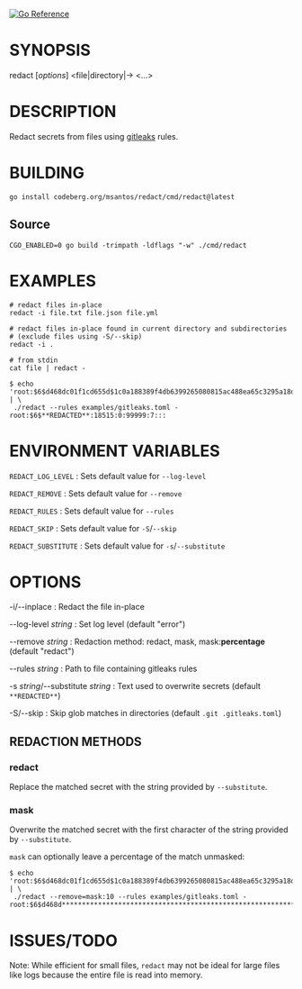 [![Go Reference](https://pkg.go.dev/badge/codeberg.org/msantos/redact.svg)](https://pkg.go.dev/codeberg.org/msantos/redact)

# SYNOPSIS

redact [*options*] <file|directory|-> <...>

# DESCRIPTION

Redact secrets from files using
[gitleaks](https://github.com/gitleaks/gitleaks) rules.

# BUILDING

```
go install codeberg.org/msantos/redact/cmd/redact@latest
```

## Source

```
CGO_ENABLED=0 go build -trimpath -ldflags "-w" ./cmd/redact
```

# EXAMPLES

```
# redact files in-place
redact -i file.txt file.json file.yml

# redact files in-place found in current directory and subdirectories
# (exclude files using -S/--skip)
redact -i .

# from stdin
cat file | redact -

$ echo 'root:$6$d468dc01f1cd655d$1c0a188389f4db6399265080815ac488ea65c3295a18d2d7da3ce5e8ef082362adeedec9b69.9704d4d188:18515:0:99999:7:::' | \
 ./redact --rules examples/gitleaks.toml -
root:$6$**REDACTED**:18515:0:99999:7:::
```

# ENVIRONMENT VARIABLES

`REDACT_LOG_LEVEL`
: Sets default value for `--log-level`

`REDACT_REMOVE`
: Sets default value for `--remove`

`REDACT_RULES`
: Sets default value for `--rules`

`REDACT_SKIP`
: Sets default value for `-S`/`--skip`

`REDACT_SUBSTITUTE`
: Sets default value for `-s`/`--substitute`

# OPTIONS

-i/--inplace
: Redact the file in-place

--log-level *string*
: Set log level (default "error")

--remove *string*
: Redaction method: redact, mask, mask:**percentage** (default "redact")

--rules *string*
: Path to file containing gitleaks rules

-s *string*/--substitute *string*
: Text used to overwrite secrets (default `**REDACTED**`)

-S/--skip
: Skip glob matches in directories (default `.git .gitleaks.toml`)

## REDACTION METHODS

### redact

Replace the matched secret with the string provided by `--substitute`.

### mask

Overwrite the matched secret with the first character of the string
provided by `--substitute`.

`mask` can optionally leave a percentage of the match unmasked:

```
$ echo 'root:$6$d468dc01f1cd655d$1c0a188389f4db6399265080815ac488ea65c3295a18d2d7da3ce5e8ef082362adeedec9b69.9704d4d188:18515:0:99999:7:::' | \
 ./redact --remove=mask:10 --rules examples/gitleaks.toml -
root:$6$d468d*********************************************************************************************4d188:18515:0:99999:7:::
```

# ISSUES/TODO

Note: While efficient for small files, `redact` may not be ideal for
large files like logs because the entire file is read into memory.
